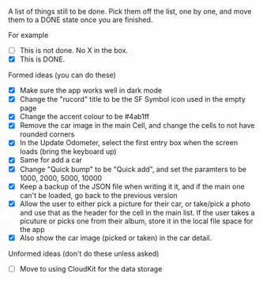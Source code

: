A list of things still to be done. Pick them off the list, one by one, and move them to a DONE state once you are finished. 

For example

- [ ] This is not done. No X in the box.
- [X] This is DONE. 

Formed ideas (you can do these)

- [X] Make sure the app works well in dark mode
- [X] Change the "rucord" title to be the SF Symbol icon used in the empty page
- [X] Change the accent colour to be #4ab1ff
- [X] Remove the car image in the main Cell, and change the cells to not have rounded corners
- [X] In the Update Odometer, select the first entry box when the screen loads (bring the keyboard up)
- [X] Same for add a car
- [X] Change "Quick bump" to be "Quick add", and set the paramters to be 1000, 2000, 5000, 10000
- [X] Keep a backup of the JSON file when writing it it, and if the main one can't be loaded, go back to the previous version
- [X] Allow the user to either pick a picture for their car, or take/pick a photo and use that as the header for the cell in the main list. If the user takes a picuture or picks one from their album, store it in the local file space for the app
- [X] Also show the car image (picked or taken) in the car detail.

Unformed ideas (don't do these unless asked)
- [ ] Move to using CloudKit for the data storage
